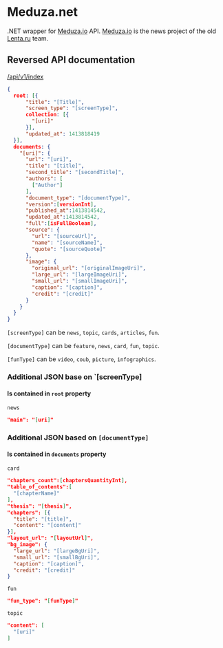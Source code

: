 Meduza.net
==========

.NET wrapper for [Meduza.io](https://Meduza.io) API. [Meduza.io](https://Meduza.io) is the news project of the old [Lenta.ru](http://en.wikipedia.org/wiki/Lenta.ru) team.

Reversed API documentation
--------------------------
[/api/v1/index](https://Meduza.io/api/v1/index)
```json
{
  root: [{
      "title": "[Title]",
      "screen_type": "[screenType]",
      collection: [{
        "[uri]"
      }],
      "updated_at": 1413818419
  }],
  documents: {
    "[uri]": {
      "url": "[uri]",
      "title": "[title]",
      "second_title": "[secondTitle]",
      "authors": [
        ["Author"]
      ],
      "document_type": "[documentType]",
      "version":[versionInt],
      "published_at":1413814542,
      "updated_at":1413814542,
      "full":[isFullBoolean],
      "source": {
        "url": "[sourceUrl]",
        "name": "[sourceName]",
        "quote": "[sourceQuote]"
      },
      "image": {
        "original_url": "[originalImageUri]",
        "large_url": "[largeImageUri]",
        "small_url": "[smallImageUri]",
        "caption": "[caption]",
        "credit": "[credit]"
      }
    }
  }
}
```
`[screenType]` can be `news`, `topic`, `cards`, `articles`, `fun`.

`[documentType]` can be `feature`, `news`, `card`, `fun`, `topic`.

`[funType]` can be `video`, `coub`, `picture`, `infographics`.

### Additional JSON base on `[screenType]
#### Is contained in `root` property

`news`
```json
"main": "[uri]"
```

### Additional JSON based on `[documentType]`
#### Is contained in `documents` property

`card`
```json
"chapters_count":[chaptersQuantityInt],
"table_of_contents":[
  "[chapterName]"
],
"thesis": "[thesis]",
"chapters": [{
  "title": "[title]",
  "content": "[content]"
}],
"layout_url": "[layoutUrl]",
"bg_image": {
  "large_url": "[largeBgUri]",
  "small_url": "[smallBgUri]",
  "caption": "[caption]",
  "credit": "[credit]"
}
```

`fun`
```json
"fun_type": "[funType]"
```

`topic`
```json
"content": [
  "[uri]"
]
```
